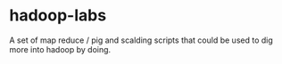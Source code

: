 hadoop-labs
===========

A set of map reduce / pig and scalding scripts that could be used to dig more into hadoop by doing.
